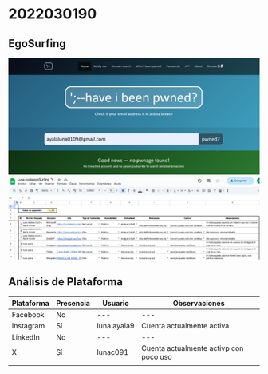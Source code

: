 # 2022030190

## EgoSurfing
![](have_i_been_pwned.png)
![](Luna_Ayala_egoSurfing.png)

## Análisis de Plataforma 

| Plataforma | Presencia | Usuario                 | Observaciones                                      |
|------------|----------|-------------------------|----------------------------------------------------|
| Facebook   | No       | ---          | ---                         |
| Instagram  | Sí       | luna.ayala9             | Cuenta actualmente activa                         |
| LinkedIn   | No       | ---          | ---                         |
| X          | Sí       | lunac091            | Cuenta actualmente activp con poco uso                     |
|                                                                                                           |
